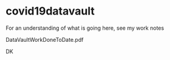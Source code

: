 # covid19datavault

For an understanding of what is going here, see my work notes 

DataVaultWorkDoneToDate.pdf

DK

